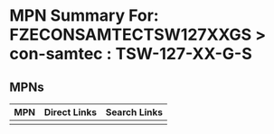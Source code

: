



# MPN Summary For: FZECONSAMTECTSW127XXGS > con-samtec : TSW-127-XX-G-S

## MPNs
  

|MPN|Direct Links|Search Links|
| :--- | :--- | :--- |
||||
